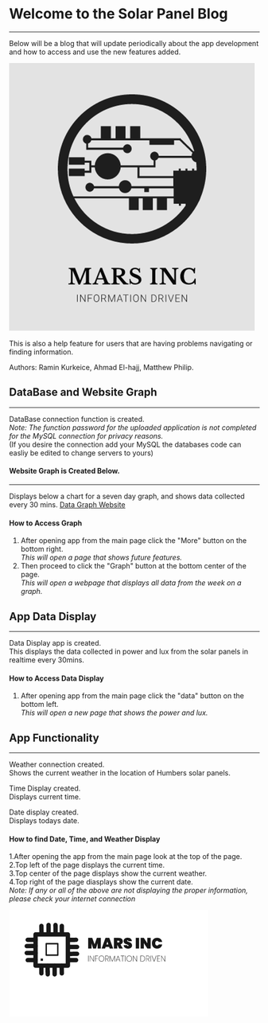 # Welcome to the Solar Panel Blog
------------------------------------
Below will be a blog that will update periodically about the app development and how to access and use the new features added.

![MARSINCLogo1](/Images/MARSINCLogo1.PNG)

This is also a help feature for users that are having problems navigating or finding information.

Authors: Ramin Kurkeice, Ahmad El-hajj, Matthew Philip.

## DataBase and Website Graph
--------------------------------
DataBase connection function is created.   
*Note: The function password for the uploaded application is not completed for the MySQL connection for privacy reasons.*    
(If you desire the connection add your MySQL the databases code can easliy be edited to change servers to yours)

#### Website Graph is Created Below.
----------------------------------
Displays below a chart for a seven day graph, and shows data collected every 30 mins.
[Data Graph Website](http://apollo.humber.ca/~n01227056/MARSINC.html)

#### How to Access Graph
1. After opening app from the main page click the "More" button on the bottom right.  
*This will open a page that shows future features.*   
2. Then proceed to click the "Graph" button at the bottom center of the page.  
*This will open a webpage that displays all data from the week on a graph.*   

## App Data Display
----------------------
Data Display app is created.  
This displays the data collected in power and lux from the solar panels in realtime every 30mins.  

#### How to Access Data Display
1. After opening app from the main page click the "data" button on the bottom left.  
*This will open a new page that shows the power and lux.*    



## App Functionality
----------------------
Weather connection created.  
Shows the current weather in the location of Humbers solar panels.  

Time Display created.  
Displays current time.  

Date display created.  
Displays todays date.

#### How to find Date, Time, and Weather Display
1.After opening the app from the main page look at the top of the page.  
2.Top left of the page displays the current time.  
3.Top center of the page displays show the current weather.  
4.Top right of the page diasplays show the current date.  
*Note: If any or all of the above are not displaying the proper information, please check your internet connection*  




![MARSINCLogo2](/Images/mars2.png)
